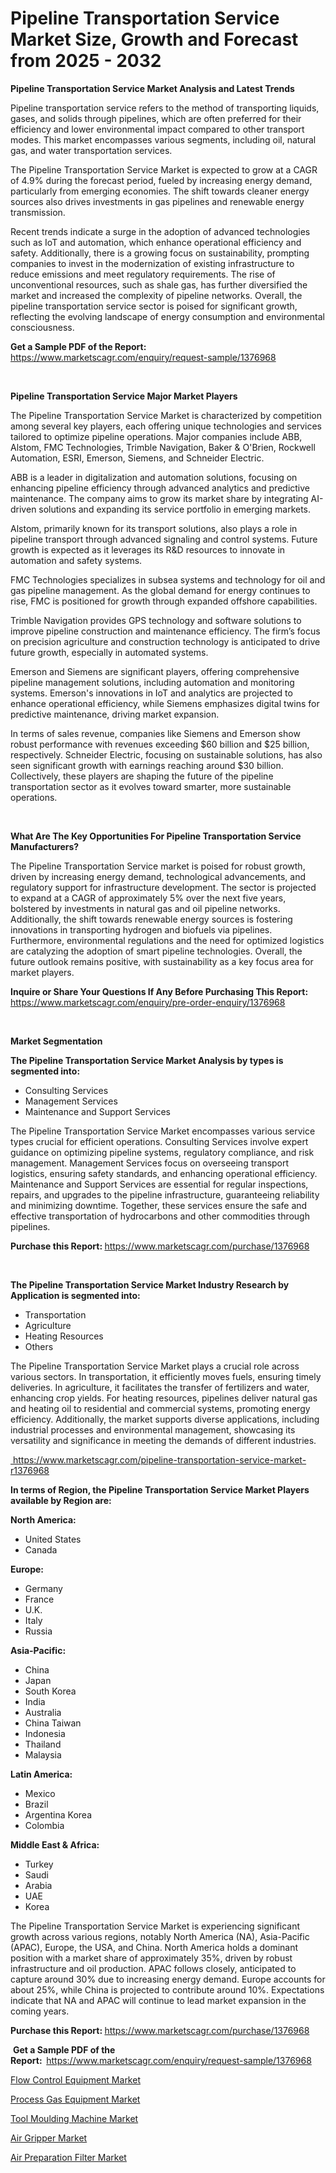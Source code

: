 <p><h1>Pipeline Transportation Service Market Size, Growth and Forecast from 2025 - 2032</h1></p><p><strong>Pipeline Transportation Service Market Analysis and Latest Trends</strong></p>
<p><p>Pipeline transportation service refers to the method of transporting liquids, gases, and solids through pipelines, which are often preferred for their efficiency and lower environmental impact compared to other transport modes. This market encompasses various segments, including oil, natural gas, and water transportation services. </p><p>The Pipeline Transportation Service Market is expected to grow at a CAGR of 4.9% during the forecast period, fueled by increasing energy demand, particularly from emerging economies. The shift towards cleaner energy sources also drives investments in gas pipelines and renewable energy transmission. </p><p>Recent trends indicate a surge in the adoption of advanced technologies such as IoT and automation, which enhance operational efficiency and safety. Additionally, there is a growing focus on sustainability, prompting companies to invest in the modernization of existing infrastructure to reduce emissions and meet regulatory requirements. The rise of unconventional resources, such as shale gas, has further diversified the market and increased the complexity of pipeline networks. Overall, the pipeline transportation service sector is poised for significant growth, reflecting the evolving landscape of energy consumption and environmental consciousness.</p></p>
<p><strong>Get a Sample PDF of the Report:&nbsp;</strong> <a href="https://www.marketscagr.com/enquiry/request-sample/1376968?utm_campaign=3277&utm_medium=2&utm_source=Github&utm_content=ia&utm_term=28032025&utm_id=pipeline-transportation-service">https://www.marketscagr.com/enquiry/request-sample/1376968</a></p>
<p>&nbsp;</p>
<p><strong>Pipeline Transportation Service Major Market Players</strong></p>
<p><p>The Pipeline Transportation Service Market is characterized by competition among several key players, each offering unique technologies and services tailored to optimize pipeline operations. Major companies include ABB, Alstom, FMC Technologies, Trimble Navigation, Baker & O'Brien, Rockwell Automation, ESRI, Emerson, Siemens, and Schneider Electric.</p><p>ABB is a leader in digitalization and automation solutions, focusing on enhancing pipeline efficiency through advanced analytics and predictive maintenance. The company aims to grow its market share by integrating AI-driven solutions and expanding its service portfolio in emerging markets.</p><p>Alstom, primarily known for its transport solutions, also plays a role in pipeline transport through advanced signaling and control systems. Future growth is expected as it leverages its R&D resources to innovate in automation and safety systems.</p><p>FMC Technologies specializes in subsea systems and technology for oil and gas pipeline management. As the global demand for energy continues to rise, FMC is positioned for growth through expanded offshore capabilities.</p><p>Trimble Navigation provides GPS technology and software solutions to improve pipeline construction and maintenance efficiency. The firm’s focus on precision agriculture and construction technology is anticipated to drive future growth, especially in automated systems.</p><p>Emerson and Siemens are significant players, offering comprehensive pipeline management solutions, including automation and monitoring systems. Emerson's innovations in IoT and analytics are projected to enhance operational efficiency, while Siemens emphasizes digital twins for predictive maintenance, driving market expansion.</p><p>In terms of sales revenue, companies like Siemens and Emerson show robust performance with revenues exceeding $60 billion and $25 billion, respectively. Schneider Electric, focusing on sustainable solutions, has also seen significant growth with earnings reaching around $30 billion. Collectively, these players are shaping the future of the pipeline transportation sector as it evolves toward smarter, more sustainable operations.</p></p>
<p>&nbsp;</p>
<p><strong>What Are The Key Opportunities For Pipeline Transportation Service Manufacturers?</strong></p>
<p><p>The Pipeline Transportation Service market is poised for robust growth, driven by increasing energy demand, technological advancements, and regulatory support for infrastructure development. The sector is projected to expand at a CAGR of approximately 5% over the next five years, bolstered by investments in natural gas and oil pipeline networks. Additionally, the shift towards renewable energy sources is fostering innovations in transporting hydrogen and biofuels via pipelines. Furthermore, environmental regulations and the need for optimized logistics are catalyzing the adoption of smart pipeline technologies. Overall, the future outlook remains positive, with sustainability as a key focus area for market players.</p></p>
<p><strong>Inquire or Share Your Questions If Any Before Purchasing This Report:</strong> <a href="https://www.marketscagr.com/enquiry/pre-order-enquiry/1376968?utm_campaign=3277&utm_medium=2&utm_source=Github&utm_content=ia&utm_term=28032025&utm_id=pipeline-transportation-service">https://www.marketscagr.com/enquiry/pre-order-enquiry/1376968</a></p>
<p>&nbsp;</p>
<p><strong>Market Segmentation</strong></p>
<p><strong>The Pipeline Transportation Service Market Analysis by types is segmented into:</strong></p>
<p><ul><li>Consulting Services</li><li>Management Services</li><li>Maintenance and Support Services</li></ul></p>
<p><p>The Pipeline Transportation Service Market encompasses various service types crucial for efficient operations. Consulting Services involve expert guidance on optimizing pipeline systems, regulatory compliance, and risk management. Management Services focus on overseeing transport logistics, ensuring safety standards, and enhancing operational efficiency. Maintenance and Support Services are essential for regular inspections, repairs, and upgrades to the pipeline infrastructure, guaranteeing reliability and minimizing downtime. Together, these services ensure the safe and effective transportation of hydrocarbons and other commodities through pipelines.</p></p>
<p><strong>Purchase this Report:&nbsp;</strong><a href="https://www.marketscagr.com/purchase/1376968?utm_campaign=3277&utm_medium=2&utm_source=Github&utm_content=ia&utm_term=28032025&utm_id=pipeline-transportation-service">https://www.marketscagr.com/purchase/1376968</a></p>
<p>&nbsp;</p>
<p><strong>The Pipeline Transportation Service Market Industry Research by Application is segmented into:</strong></p>
<p><ul><li>Transportation</li><li>Agriculture</li><li>Heating Resources</li><li>Others</li></ul></p>
<p><p>The Pipeline Transportation Service Market plays a crucial role across various sectors. In transportation, it efficiently moves fuels, ensuring timely deliveries. In agriculture, it facilitates the transfer of fertilizers and water, enhancing crop yields. For heating resources, pipelines deliver natural gas and heating oil to residential and commercial systems, promoting energy efficiency. Additionally, the market supports diverse applications, including industrial processes and environmental management, showcasing its versatility and significance in meeting the demands of different industries.</p></p>
<p><a href="https://www.marketscagr.com/pipeline-transportation-service-market-r1376968?utm_campaign=3277&utm_medium=2&utm_source=Github&utm_content=ia&utm_term=28032025&utm_id=pipeline-transportation-service">&nbsp;https://www.marketscagr.com/pipeline-transportation-service-market-r1376968</a></p>
<p><strong>In terms of Region, the Pipeline Transportation Service Market Players available by Region are:</strong></p>
<p>
    <p> <strong> North America: </strong>
        <ul>
            <li>United States</li>
            <li>Canada</li>
        </ul>
        </p> 
    <p> <strong> Europe: </strong>
        <ul>
            <li>Germany</li>
            <li>France</li>
            <li>U.K.</li>
            <li>Italy</li>
            <li>Russia</li>
        </ul>
        </p> 
    <p> <strong> Asia-Pacific: </strong>
        <ul>
            <li>China</li>
            <li>Japan</li>
            <li>South Korea</li>
            <li>India</li>
            <li>Australia</li>
            <li>China Taiwan</li>
            <li>Indonesia</li>
            <li>Thailand</li>
            <li>Malaysia</li>
        </ul>
        </p> 
    <p> <strong> Latin America: </strong>
        <ul>
            <li>Mexico</li>
            <li>Brazil</li>
            <li>Argentina Korea</li>
            <li>Colombia</li>
        </ul>
        </p> 
    <p> <strong> Middle East & Africa: </strong>
        <ul>
            <li>Turkey</li>
            <li>Saudi</li>
            <li>Arabia</li>
            <li>UAE</li>
            <li>Korea</li>
        </ul>
    </p>
    </p>
<p><p>The Pipeline Transportation Service Market is experiencing significant growth across various regions, notably North America (NA), Asia-Pacific (APAC), Europe, the USA, and China. North America holds a dominant position with a market share of approximately 35%, driven by robust infrastructure and oil production. APAC follows closely, anticipated to capture around 30% due to increasing energy demand. Europe accounts for about 25%, while China is projected to contribute around 10%. Expectations indicate that NA and APAC will continue to lead market expansion in the coming years.</p></p>
<p><strong>Purchase this Report: </strong><a href="https://www.marketscagr.com/purchase/1376968?utm_campaign=3277&utm_medium=2&utm_source=Github&utm_content=ia&utm_term=28032025&utm_id=pipeline-transportation-service">https://www.marketscagr.com/purchase/1376968</a></p>
<p>&nbsp;<strong>Get a Sample PDF of the Report:&nbsp;&nbsp;</strong><a href="https://www.marketscagr.com/enquiry/request-sample/1376968?utm_campaign=3277&utm_medium=2&utm_source=Github&utm_content=ia&utm_term=28032025&utm_id=pipeline-transportation-service">https://www.marketscagr.com/enquiry/request-sample/1376968</a></p>
<p><strong></strong></p>
<p><p><a href="https://www.linkedin.com/pulse/global-growth-flow-control-equipment-market-projected-91-cagr-ce3ff?utm_campaign=3277&utm_medium=2&utm_source=Github&utm_content=ia&utm_term=28032025&utm_id=pipeline-transportation-service">Flow Control Equipment Market</a></p><p><a href="https://www.linkedin.com/pulse/process-gas-equipment-market-analysis-highlights-growth-metrics-5aswf?utm_campaign=3277&utm_medium=2&utm_source=Github&utm_content=ia&utm_term=28032025&utm_id=pipeline-transportation-service">Process Gas Equipment Market</a></p><p><a href="https://github.com/shirlantosx7/Market-Research-Report-List-1/blob/main/tool-moulding-machine-market.md?utm_campaign=3277&utm_medium=2&utm_source=Github&utm_content=ia&utm_term=28032025&utm_id=pipeline-transportation-service">Tool Moulding Machine Market</a></p><p><a href="https://www.linkedin.com/pulse/regional-adaptations-global-air-gripper-market-trends-overview-ztk4c?utm_campaign=3277&utm_medium=2&utm_source=Github&utm_content=ia&utm_term=28032025&utm_id=pipeline-transportation-service">Air Gripper Market</a></p><p><a href="https://www.linkedin.com/pulse/air-preparation-filter-market-forecasted-considering-factors-lfncf?utm_campaign=3277&utm_medium=2&utm_source=Github&utm_content=ia&utm_term=28032025&utm_id=pipeline-transportation-service">Air Preparation Filter Market</a></p></p>